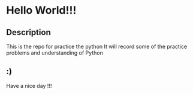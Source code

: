 # Hello World!!!

## Description

This is the repo for practice the python
It will record some of the practice problems and understanding of Python

## :)

Have a nice day !!!
